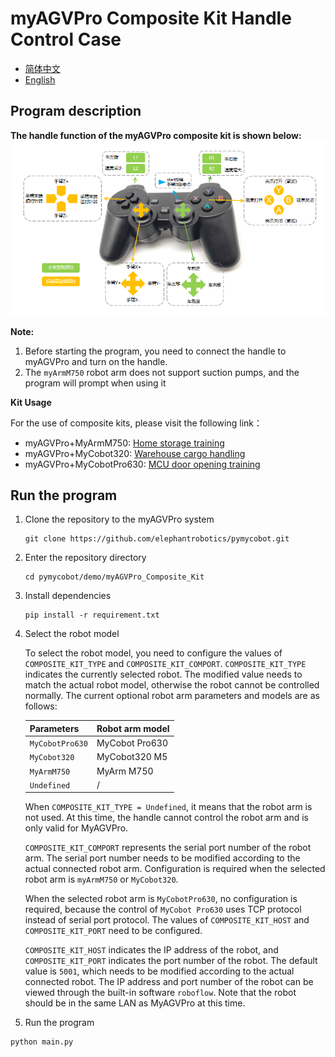 # myAGVPro Composite Kit Handle Control Case

- [简体中文](./README_zh.md)
- [English](./README.md)

## Program description

**The handle function of the myAGVPro composite kit is shown below:**
![](./agvpro_handle_control.png)

**Note:**

1. Before starting the program, you need to connect the handle to myAGVPro and turn on the handle.
2. The `myArmM750` robot arm does not support suction pumps, and the program will prompt when using it

**Kit Usage**

For the use of composite kits, please visit the following link：

- myAGVPro+MyArmM750: [Home storage training](https://docs.elephantrobotics.com/docs/myAGV_Pro_en/7-ExamplesRobotsUsing/7.1-MyArmM750.html)
- myAGVPro+MyCobot320: [Warehouse cargo handling](https://docs.elephantrobotics.com/docs/myAGV_Pro_en/7-ExamplesRobotsUsing/7.2-MyCobot320.html)
- myAGVPro+MyCobotPro630: [MCU door opening training](https://docs.elephantrobotics.com/docs/myAGV_Pro_en/7-ExamplesRobotsUsing/7.3-MyCobotPro630.html)

## Run the program

1. Clone the repository to the myAGVPro system
    ```shell
    git clone https://github.com/elephantrobotics/pymycobot.git
    ```
2. Enter the repository directory
    ```shell
    cd pymycobot/demo/myAGVPro_Composite_Kit
    ```
3. Install dependencies
    ```shell
    pip install -r requirement.txt
    ```
4. Select the robot model

   To select the robot model, you need to configure the values ​​of `COMPOSITE_KIT_TYPE` and `COMPOSITE_KIT_COMPORT`.
   `COMPOSITE_KIT_TYPE`
   indicates the currently selected robot. The modified value needs to match the actual robot model, otherwise the robot
   cannot be controlled normally. The current optional robot arm parameters and models are as follows:

   | Parameters      | Robot arm model |
      |-----------------|-----------------|
   | `MyCobotPro630` | MyCobot Pro630  |
   | `MyCobot320`    | MyCobot320 M5   |
   | `MyArmM750`     | MyArm M750      |
   | `Undefined`     | /               |

   When `COMPOSITE_KIT_TYPE = Undefined`, it means that the robot arm is not used. At this time, the handle cannot
   control the robot arm and is only valid for MyAGVPro.

   `COMPOSITE_KIT_COMPORT` represents the serial port number of the robot arm. The serial port number needs to be
   modified according to the actual connected robot arm. Configuration is required when the selected robot arm
   is `myArmM750` or `MyCobot320`.

   When the selected robot arm is `MyCobotPro630`, no configuration is required, because the control of `MyCobot Pro630`
   uses TCP protocol instead of serial port protocol. The values ​​of `COMPOSITE_KIT_HOST` and `COMPOSITE_KIT_PORT` need
   to be configured.

   `COMPOSITE_KIT_HOST` indicates the IP address of the robot, and `COMPOSITE_KIT_PORT` indicates the port number of the
   robot. The default value is `5001`, which needs to be modified according to the actual connected robot.
   The IP address and port number of the robot can be viewed through the built-in software `roboflow`. Note that the
   robot should be in the same LAN as MyAGVPro at this time.

5. Run the program

```shell
python main.py
```
